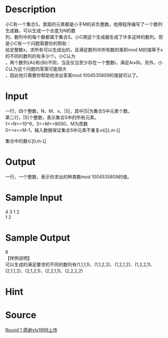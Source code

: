 
# Description

<div class="content"><div>
<div>小C有一个集合S，里面的元素都是小于M的非负整数。他用程序编写了一个数列生成器，可以生成一个长度为N的数</div>
<div>列，数列中的每个数都属于集合S。小C用这个生成器生成了许多这样的数列。但是小C有一个问题需要你的帮助：</div>
<div>给定整数x，求所有可以生成出的，且满足数列中所有数的乘积mod M的值等于x的不同的数列的有多少个。小C认为</div>
<div>，两个数列{Ai}和{Bi}不同，当且仅当至少存在一个整数i，满足Ai≠Bi。另外，小C认为这个问题的答案可能很大</div>
<div>，因此他只需要你帮助他求出答案mod 1004535809的值就可以了。</div>
</div></div>

# Input

<div class="content"><div>一行，四个整数，N、M、x、|S|，其中|S|为集合S中元素个数。</div>
<div>第二行，|S|个整数，表示集合S中的所有元素。</div>
<div>1&lt;=N&lt;=10^9，3&lt;=M&lt;=8000，M为质数</div>
<div>0&lt;=x&lt;=M-1，输入数据保证集合S中元素不重复<span style="font-family: arial, verdana, helvetica, sans-serif;">x∈[1,m-1]</span></div>
<p><span style="font-family: arial, verdana, helvetica, sans-serif;">集合中的数∈[0,m-1]</span></p>
<div></div></div>

# Output

<div class="content"><p>一行，一个整数，表示你求出的种类数mod 1004535809的值。</p></div>

# Sample Input

<div class="content"><span class="sampledata">4 3 1 2<br/>
1 2</span></div>

# Sample Output

<div class="content"><span class="sampledata">8<br/>
【样例说明】<br/>
可以生成的满足要求的不同的数列有(1,1,1,1)、(1,1,2,2)、(1,2,1,2)、(1,2,2,1)、<br/>
(2,1,1,2)、(2,1,2,1)、(2,2,1,1)、(2,2,2,2)</span></div>

# Hint

<div class="content"><p></p></div>

# Source

<div class="content"><p><a href="problemset.php?search=Round 1 感谢yts1999上传">Round 1 感谢yts1999上传</a></p></div>


